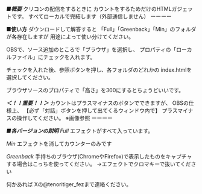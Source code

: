 ***■概要***
クリコンの配信をするときに
カウントをするためだけのHTMLガジェットです。
すべてローカルで完結します（外部通信しません）
ーーーー

**■使い方**
ダウンロードして解答すると
「Full」「Greenback」「Min」のフォルダが各存在しますが
用途によって使い分けてください。

OBSで、ソース追加のところで「ブラウザ」を選択し、
プロパティの「ローカルファイル」にチェックを入れます。

チェックを入れた後、参照ボタンを押し、各フォルダのどれかの
index.htmlを選択してください。

ブラウザソースのプロパティで「高さ」を300にするとちょうどいいです。

***＜！！重要！！＞***
カウントはプラスマイナスのボタンでできますが、
OBSの仕様上、
【必ず「対話」ボタンを押して出てくるウィンドウ内で】
プラスマイナスの操作してください。
※画像参照
ーーーー

***■各バージョンの説明***
*Full*
エフェクトがすべて入っています。

*Min*
エフェクトを消してカウンターのみです

*Greenback*
手持ちのブラウザ(ChromeやFirefox)で表示したものをキャプチャする場合はこっちを使ってください。
→エフェクトでクロマキーで抜いてください

何かあれば
Xの@tenoritiger_fezまで連絡ください。
